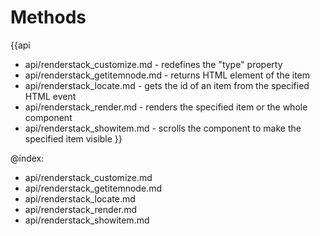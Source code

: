 Methods
=======

{{api
- api/renderstack_customize.md - redefines the "type" property
- api/renderstack_getitemnode.md - returns HTML element of the item
- api/renderstack_locate.md - gets the id of an item from the specified HTML event
- api/renderstack_render.md - renders the specified item or the whole component
- api/renderstack_showitem.md - scrolls the component to make the specified item visible
}}

@index:
- api/renderstack_customize.md
- api/renderstack_getitemnode.md
- api/renderstack_locate.md
- api/renderstack_render.md
- api/renderstack_showitem.md


